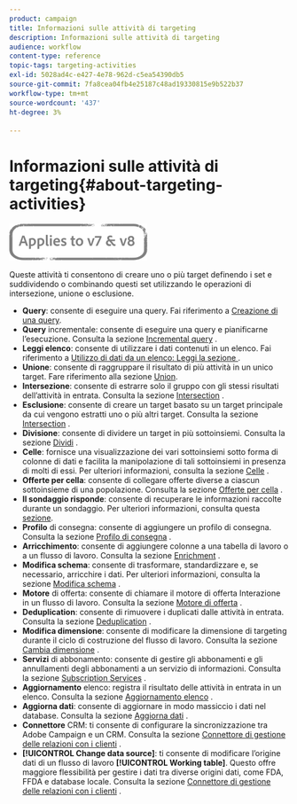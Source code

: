 ```yaml
---
product: campaign
title: Informazioni sulle attività di targeting
description: Informazioni sulle attività di targeting
audience: workflow
content-type: reference
topic-tags: targeting-activities
exl-id: 5028ad4c-e427-4e78-962d-c5ea54390db5
source-git-commit: 7fa8cea04fb4e25187c48ad19330815e9b522b37
workflow-type: tm+mt
source-wordcount: '437'
ht-degree: 3%

---
```


# Informazioni sulle attività di targeting{#about-targeting-activities}

![](../../assets/common.svg)

Queste attività ti consentono di creare uno o più target definendo i set e suddividendo o combinando questi set utilizzando le operazioni di intersezione, unione o esclusione.

* **Query**: consente di eseguire una query. Fai riferimento a [Creazione di una query](query.md#creating-a-query).
* **Query** incrementale: consente di eseguire una query e pianificarne l’esecuzione. Consulta la sezione [Incremental query](incremental-query.md) .
* **Leggi elenco**: consente di utilizzare i dati contenuti in un elenco. Fai riferimento a [Utilizzo di dati da un elenco: Leggi la sezione ](../../platform/using/import-export-workflows.md#using-data-from-a-list--read-list).
* **Unione**: consente di raggruppare il risultato di più attività in un unico target. Fare riferimento alla sezione [Union](union.md).
* **Intersezione**: consente di estrarre solo il gruppo con gli stessi risultati dell’attività in entrata. Consulta la sezione [Intersection](intersection.md) .
* **Esclusione**: consente di creare un target basato su un target principale da cui vengono estratti uno o più altri target. Consulta la sezione [Intersection](intersection.md) .
* **Divisione**: consente di dividere un target in più sottoinsiemi. Consulta la sezione [Dividi](split.md) .
* **Celle**: fornisce una visualizzazione dei vari sottoinsiemi sotto forma di colonne di dati e facilita la manipolazione di tali sottoinsiemi in presenza di molti di essi. Per ulteriori informazioni, consulta la sezione [Celle](cells.md) .
* **Offerte per cella**: consente di collegare offerte diverse a ciascun sottoinsieme di una popolazione. Consulta la sezione [Offerte per cella](offers-by-cell.md) .
* **Il sondaggio risponde**: consente di recuperare le informazioni raccolte durante un sondaggio. Per ulteriori informazioni, consulta questa [sezione](../../surveys/using/getting-started-with-surveys.md).
* **Profilo** di consegna: consente di aggiungere un profilo di consegna. Consulta la sezione [Profilo di consegna](../../workflow/using/delivery-outline.md) .
* **Arricchimento**: consente di aggiungere colonne a una tabella di lavoro o a un flusso di lavoro. Consulta la sezione [Enrichment](../../workflow/using/enrichment.md) .
* **Modifica schema**: consente di trasformare, standardizzare e, se necessario, arricchire i dati. Per ulteriori informazioni, consulta la sezione [Modifica schema](../../workflow/using/edit-schema.md) .
* **Motore** di offerta: consente di chiamare il motore di offerta Interazione in un flusso di lavoro. Consulta la sezione [Motore di offerta](../../workflow/using/offer-engine.md) .
* **Deduplication**: consente di rimuovere i duplicati dalle attività in entrata. Consulta la sezione [Deduplication](../../workflow/using/deduplication.md) .
* **Modifica dimensione**: consente di modificare la dimensione di targeting durante il ciclo di costruzione del flusso di lavoro. Consulta la sezione [Cambia dimensione](../../workflow/using/change-dimension.md) .
* **Servizi** di abbonamento: consente di gestire gli abbonamenti e gli annullamenti degli abbonamenti a un servizio di informazioni. Consulta la sezione [Subscription Services](../../workflow/using/subscription-services.md) .
* **Aggiornamento** elenco: registra il risultato delle attività in entrata in un elenco. Consulta la sezione [Aggiornamento elenco](../../workflow/using/list-update.md) .
* **Aggiorna dati**: consente di aggiornare in modo massiccio i dati nel database. Consulta la sezione [Aggiorna dati](../../workflow/using/update-data.md) .
* **Connettore** CRM: ti consente di configurare la sincronizzazione tra Adobe Campaign e un CRM. Consulta la sezione [Connettore di gestione delle relazioni con i clienti](../../workflow/using/crm-connector.md) .
* **[!UICONTROL Change data source]**: ti consente di modificare l’origine dati di un flusso di lavoro  **[!UICONTROL Working table]**. Questo offre maggiore flessibilità per gestire i dati tra diverse origini dati, come FDA, FFDA e database locale. Consulta la sezione [Connettore di gestione delle relazioni con i clienti](../../workflow/using/change-data-source.md) .
